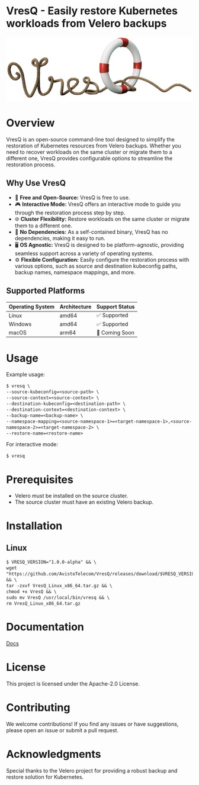 # VresQ - Easily restore Kubernetes workloads from Velero backups
![image](images/vresq-logo.png)

# Overview
VresQ is an open-source command-line tool designed to simplify the restoration of Kubernetes resources from Velero backups. Whether you need to recover workloads on the same cluster or migrate them to a different one, VresQ provides configurable options to streamline the restoration process.

## Why Use VresQ
- 💸 **Free and Open-Source:** VresQ is free to use.
- 🎮 **Interactive Mode:** VresQ offers an interactive mode to guide you through the restoration process step by step.
- 🌐 **Cluster Flexibility:** Restore workloads on the same cluster or migrate them to a different one.
- 🚀 **No Dependencies:** As a self-contained binary, VresQ has no dependencies, making it easy to run.
- 🖥️ **OS Agnostic:** VresQ is designed to be platform-agnostic, providing seamless support across a variety of operating systems.
- ⚙️ **Flexible Configuration:** Easily configure the restoration process with various options, such as source and destination kubeconfig paths, backup names, namespace mappings, and more.

## Supported Platforms

| Operating System | Architecture | Support Status |
| ----------------- | ------------ | -------------- |
| Linux             | amd64        | ✅ Supported   |
| Windows           | amd64        | ✅ Supported   |
| macOS             | arm64        | 🚧 Coming Soon  |

# Usage
Example usage:
```shell
$ vresq \
--source-kubeconfig=<source-path> \
--source-context=<source-context> \
--destination-kubeconfig=<destination-path> \
--destination-context=<destination-context> \
--backup-name=<backup-name> \
--namespace-mapping=<source-namespace-1>=<target-namespace-1>,<source-namespace-2>=<target-namespace-2> \
--restore-name=<restore-name>
```
For interactive mode:
```shell
$ vresq
```
# Prerequisites
- Velero must be installed on the source cluster.
- The source cluster must have an existing Velero backup.

# Installation
## Linux
```shell
$ VRESQ_VERSION="1.0.0-alpha" && \
wget "https://github.com/AvistoTelecom/VresQ/releases/download/$VRESQ_VERSION/VresQ_Linux_x86_64.tar.gz" && \
tar -zxvf VresQ_Linux_x86_64.tar.gz && \
chmod +x VresQ && \
sudo mv VresQ /usr/local/bin/vresq && \
rm VresQ_Linux_x86_64.tar.gz
```

# Documentation
[Docs](./docs/)

# License
This project is licensed under the Apache-2.0 License.

# Contributing
We welcome contributions! If you find any issues or have suggestions, please open an issue or submit a pull request.

# Acknowledgments
Special thanks to the Velero project for providing a robust backup and restore solution for Kubernetes.
